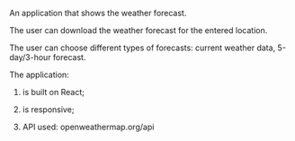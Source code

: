 An application that shows the weather forecast. 

The user can download the weather forecast for the entered location. 

The user can choose different types of forecasts: current weather data, 5-day/3-hour forecast.

The application:
1. is built on React;

2. is responsive; 

3. API used: openweathermap.org/api